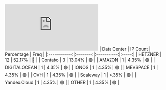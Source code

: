 ![Diagramm](https://github.com/obajay/StateSync-snapshots/blob/main/Projects/OKP4/1/README.md)
| Data Center | IP Count | Percentage | Freq |
|:------------:|:--------:|:-----------:|:-----:|
| HETZNER | 12 | 52.17% | 🔴 |
| Contabo | 3 | 13.04% | 🟢 |
| AMAZON | 1 | 4.35% | 🟢 |
| DIGITALOCEAN | 1 | 4.35% | 🟢 |
| IONOS | 1 | 4.35% | 🟢 |
| MEVSPACE | 1 | 4.35% | 🟢 |
| OVH | 1 | 4.35% | 🟢 |
| Scaleway | 1 | 4.35% | 🟢 |
| Yandex.Cloud | 1 | 4.35% | 🟢 |
| OTHER | 1 | 4.35% | 🟢 |